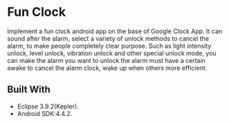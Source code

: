 # Fun Clock
Implement a fun clock android app on the base of Google Clock App. It can sound after the alarm, select a variety of unlock methods to cancel the alarm, to make people completely clear purpose. Such as light intensity unlock, level unlock, vibration unlock and other special unlock mode, you can make the alarm you want to unlock the alarm must have a certain awake to cancel the alarm clock, wake up when others more efficient.
## Built With
* Eclipse 3.9.2(Kepler).
* Android SDK:4.4.2. 
